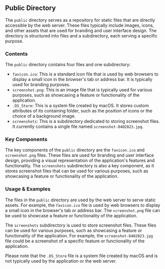 
## Public Directory

The `public` directory serves as a repository for static files that are directly accessible by the web server. These files typically include images, icons, and other assets that are used for branding and user interface design. The directory is structured into files and a subdirectory, each serving a specific purpose.

### Contents

The `public` directory contains four files and one subdirectory:

- `favicon.ico`: This is a standard icon file that is used by web browsers to display a small icon in the browser's tab or address bar. It is typically used for branding purposes.
- `screenshot.png`: This is an image file that is typically used for various purposes, such as showcasing a feature or functionality of the application.
- `.DS_Store`: This is a system file created by macOS. It stores custom attributes of its containing folder, such as the position of icons or the choice of a background image.
- `screenshots`: This is a subdirectory dedicated to storing screenshot files. It currently contains a single file named `screenshot-0402023.jpg`.

### Key Components

The key components of the `public` directory are the `favicon.ico` and `screenshot.png` files. These files are used for branding and user interface design, providing a visual representation of the application's features and functionality. The `screenshots` subdirectory is also a key component, as it stores screenshot files that can be used for various purposes, such as showcasing a feature or functionality of the application.

### Usage & Examples

The files in the `public` directory are used by the web server to serve static assets. For example, the `favicon.ico` file is used by web browsers to display a small icon in the browser's tab or address bar. The `screenshot.png` file can be used to showcase a feature or functionality of the application.

The `screenshots` subdirectory is used to store screenshot files. These files can be used for various purposes, such as showcasing a feature or functionality of the application. For example, the `screenshot-0402023.jpg` file could be a screenshot of a specific feature or functionality of the application.

Please note that the `.DS_Store` file is a system file created by macOS and is not typically used by the application or the web server.
